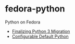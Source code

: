 # fedora-python

Python on Fedora

* [Finalizing Python 3 Migration](https://fedoraproject.org/wiki/FinalizingFedoraSwitchtoPython3)
* [Configurable Default Python](docs/default-python-module.md)
